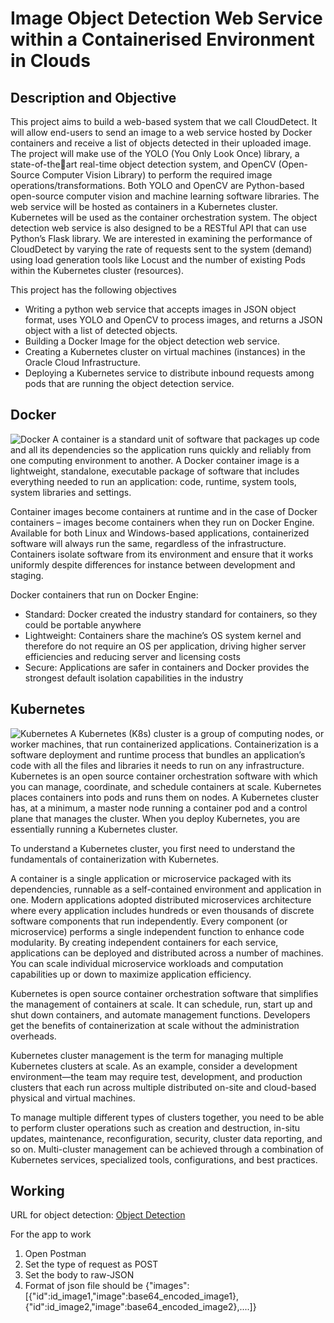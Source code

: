 # Image Object Detection Web Service within a Containerised Environment in Clouds
## Description and Objective
This project aims to build a web-based system that we call CloudDetect. It will allow end-users to
send an image to a web service hosted by Docker containers and receive a list of objects detected in their
uploaded image. The project will make use of the YOLO (You Only Look Once) library, a state-of-theart real-time object detection system, and OpenCV (Open-Source Computer Vision Library) to perform
the required image operations/transformations. Both YOLO and OpenCV are Python-based open-source
computer vision and machine learning software libraries. The web service will be hosted as containers in a
Kubernetes cluster. Kubernetes will be used as the container orchestration system. The object detection
web service is also designed to be a RESTful API that can use Python’s Flask library. We are interested
in examining the performance of CloudDetect by varying the rate of requests sent to the system (demand)
using load generation tools like Locust and the number of existing Pods within the Kubernetes cluster
(resources).

This project has the following objectives
- Writing a python web service that accepts images in JSON object format, uses YOLO and OpenCV
to process images, and returns a JSON object with a list of detected objects.
- Building a Docker Image for the object detection web service.
- Creating a Kubernetes cluster on virtual machines (instances) in the Oracle Cloud Infrastructure.
- Deploying a Kubernetes service to distribute inbound requests among pods that are running the
object detection service.

## Docker
![Docker](https://www.docker.com/wp-content/uploads/2021/11/docker-containerized-appliction-blue-border_2.png)
A container is a standard unit of software that packages up code and all its dependencies so the application runs quickly and reliably from one computing environment to another. A Docker container image is a lightweight, standalone, executable package of software that includes everything needed to run an application: code, runtime, system tools, system libraries and settings.

Container images become containers at runtime and in the case of Docker containers – images become containers when they run on Docker Engine. Available for both Linux and Windows-based applications, containerized software will always run the same, regardless of the infrastructure. Containers isolate software from its environment and ensure that it works uniformly despite differences for instance between development and staging.

Docker containers that run on Docker Engine:
- Standard: Docker created the industry standard for containers, so they could be portable anywhere
- Lightweight: Containers share the machine’s OS system kernel and therefore do not require an OS per application, driving higher server efficiencies and reducing server and licensing costs
- Secure: Applications are safer in containers and Docker provides the strongest default isolation capabilities in the industry

## Kubernetes
![Kubernetes](https://images.ctfassets.net/w1bd7cq683kz/5Ex6830HzBPU5h8Ou8xQAB/2c948105fc10094348203bec6c1eab04/Kubernetes_20architecture_20diagram.png)
A Kubernetes (K8s) cluster is a group of computing nodes, or worker machines, that run containerized applications. Containerization is a software deployment and runtime process that bundles an application’s code with all the files and libraries it needs to run on any infrastructure. Kubernetes is an open source container orchestration software with which you can manage, coordinate, and schedule containers at scale. Kubernetes places containers into pods and runs them on nodes. A Kubernetes cluster has, at a minimum, a master node running a container pod and a control plane that manages the cluster. When you deploy Kubernetes, you are essentially running a Kubernetes cluster.

To understand a Kubernetes cluster, you first need to understand the fundamentals of containerization with Kubernetes. 

A container is a single application or microservice packaged with its dependencies, runnable as a self-contained environment and application in one. Modern applications adopted distributed microservices architecture where every application includes hundreds or even thousands of discrete software components that run independently. Every component (or microservice) performs a single independent function to enhance code modularity. By creating independent containers for each service, applications can be deployed and distributed across a number of machines. You can scale individual microservice workloads and computation capabilities up or down to maximize application efficiency.

Kubernetes is open source container orchestration software that simplifies the management of containers at scale. It can schedule, run, start up and shut down containers, and automate management functions. Developers get the benefits of containerization at scale without the administration overheads.

Kubernetes cluster management is the term for managing multiple Kubernetes clusters at scale. As an example, consider a development environment—the team may require test, development, and production clusters that each run across multiple distributed on-site and cloud-based physical and virtual machines.

To manage multiple different types of clusters together, you need to be able to perform cluster operations such as creation and destruction, in-situ updates, maintenance, reconfiguration, security, cluster data reporting, and so on. Multi-cluster management can be achieved through a combination of Kubernetes services, specialized tools, configurations, and best practices.

## Working
URL for object detection:
[Object Detection](http://130.162.193.76:30003/predict)

For the app to work
1. Open Postman
2. Set the type of request as POST
3. Set the body to raw-JSON
4. Format of json file should be {"images":[{"id":id_image1,"image":base64_encoded_image1},{"id":id_image2,"image":base64_encoded_image2},....]}
